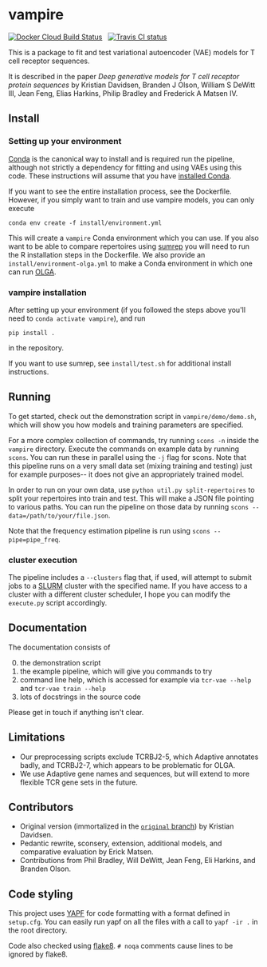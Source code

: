 # vampire

[![Docker Cloud Build Status](https://img.shields.io/docker/cloud/build/matsengrp/vampire.svg)](https://cloud.docker.com/u/matsengrp/repository/docker/matsengrp/vampire/general) &nbsp;
[![Travis CI status](https://travis-ci.org/matsengrp/vampire.svg?branch=master)](https://travis-ci.org/matsengrp/vampire)

This is a package to fit and test variational autoencoder (VAE) models for T cell receptor sequences.

It is described in the paper _Deep generative models for T cell receptor protein sequences_ by Kristian Davidsen, Branden J Olson, William S DeWitt III, Jean Feng, Elias Harkins, Philip Bradley and Frederick A Matsen IV.


## Install

### Setting up your environment

[Conda](https://conda.io) is the canonical way to install and is required run the pipeline, although not strictly a dependency for fitting and using VAEs using this code.
These instructions will assume that you have [installed Conda](https://conda.io/projects/conda/en/latest/user-guide/install/index.html).

If you want to see the entire installation process, see the Dockerfile.
However, if you simply want to train and use vampire models, you can only execute

    conda env create -f install/environment.yml

This will create a `vampire` Conda environment which you can use.
If you also want to be able to compare repertoires using [sumrep](https://github.com/matsengrp/sumrep/) you will need to run the R installation steps in the Dockerfile.
We also provide an `install/environment-olga.yml` to make a Conda environment in which one can run [OLGA](https://github.com/zsethna/OLGA/).

### vampire installation

After setting up your environment (if you followed the steps above you'll need to `conda activate vampire`), and run

    pip install .

in the repository.

If you want to use sumrep, see `install/test.sh` for additional install instructions.


## Running

To get started, check out the demonstration script in `vampire/demo/demo.sh`, which will show you how models and training parameters are specified.

For a more complex collection of commands, try running `scons -n` inside the `vampire` directory.
Execute the commands on example data by running `scons`.
You can run these in parallel using the `-j` flag for scons.
Note that this pipeline runs on a very small data set (mixing training and testing) just for example purposes-- it does not give an appropriately trained model.

In order to run on your own data, use `python util.py split-repertoires` to split your repertoires into train and test.
This will make a JSON file pointing to various paths.
You can run the pipeline on those data by running `scons --data=/path/to/your/file.json`.

Note that the frequency estimation pipeline is run using `scons --pipe=pipe_freq`.

### cluster execution

The pipeline includes a `--clusters` flag that, if used, will attempt to submit jobs to a [SLURM](https://slurm.schedmd.com/overview.html) cluster with the specified name.
If you have access to a cluster with a different cluster scheduler, I hope you can modify the `execute.py` script accordingly.


## Documentation

The documentation consists of

0. the demonstration script
1. the example pipeline, which will give you commands to try
2. command line help, which is accessed for example via `tcr-vae --help` and `tcr-vae train --help`
3. lots of docstrings in the source code

Please get in touch if anything isn't clear.


## Limitations

* Our preprocessing scripts exclude TCRBJ2-5, which Adaptive annotates badly, and TCRBJ2-7, which appears to be problematic for OLGA.
* We use Adaptive gene names and sequences, but will extend to more flexible TCR gene sets in the future.


## Contributors

* Original version (immortalized in the [`original` branch](https://github.com/matsengrp/vampire/tree/original)) by Kristian Davidsen.
* Pedantic rewrite, sconsery, extension, additional models, and comparative evaluation by Erick Matsen.
* Contributions from Phil Bradley, Will DeWitt, Jean Feng, Eli Harkins, and Branden Olson.


## Code styling

This project uses [YAPF](https://github.com/google/yapf) for code formatting with a format defined in `setup.cfg`.
You can easily run yapf on all the files with a call to `yapf -ir .` in the root directory.

Code also checked using [flake8](http://flake8.pycqa.org/en/latest/).
`# noqa` comments cause lines to be ignored by flake8.

